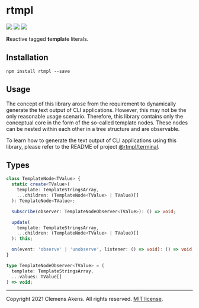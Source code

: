 # rtmpl

[![][ci-badge]][ci-link] [![][version-badge]][version-link]
[![][license-badge]][license-link]

[ci-badge]: https://github.com/clebert/rtmpl/workflows/CI/badge.svg
[ci-link]: https://github.com/clebert/rtmpl
[version-badge]: https://badgen.net/npm/v/rtmpl
[version-link]: https://www.npmjs.com/package/rtmpl
[license-badge]: https://badgen.net/npm/license/rtmpl
[license-link]: https://github.com/clebert/rtmpl/blob/master/LICENSE.md

**R**eactive tagged **t**e**mpl**ate literals.

## Installation

```
npm install rtmpl --save
```

## Usage

The concept of this library arose from the requirement to dynamically generate
the text output of CLI applications. However, this may not be the only
reasonable usage scenario. Therefore, this library contains only the conceptual
core in the form of the so-called template nodes. These nodes can be nested
within each other in a tree structure and are observable.

To learn how to generate the text output of CLI applications using this library,
please refer to the README of project
[@rtmpl/terminal](https://github.com/clebert/rtmpl-terminal).

## Types

```ts
class TemplateNode<TValue> {
  static create<TValue>(
    template: TemplateStringsArray,
    ...children: (TemplateNode<TValue> | TValue)[]
  ): TemplateNode<TValue>;

  subscribe(observer: TemplateNodeObserver<TValue>): () => void;

  update(
    template: TemplateStringsArray,
    ...children: (TemplateNode<TValue> | TValue)[]
  ): this;

  on(event: 'observe' | 'unobserve', listener: () => void): () => void;
}
```

```ts
type TemplateNodeObserver<TValue> = (
  template: TemplateStringsArray,
  ...values: TValue[]
) => void;
```

---

Copyright 2021 Clemens Akens. All rights reserved.
[MIT license](https://github.com/clebert/rtmpl/blob/master/LICENSE.md).
